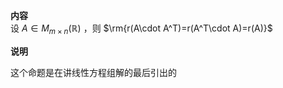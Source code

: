 **内容**  
设 $A\in M_{m\times n}(\mathbb R)$ ，则 $\rm{r(A\cdot A^T)=r(A^T\cdot A)=r(A)}$  
  
**说明**  
  
这个命题是在讲线性方程组解的最后引出的  

